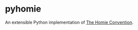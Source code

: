 # pyhomie
An extensible Python implementation of [The Homie Convention](https://github.com/homieiot/convention).
